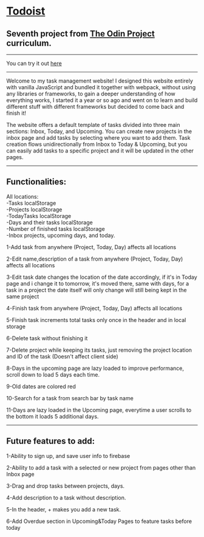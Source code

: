 # [Todoist](https://todoist.com/_next/static/images/video-preview-features@2x_583931dc1e609b5643d0dd3a9eeea58d.jpg)
## Seventh project from [The Odin Project]([https://www.theodinproject.com/lessons/node-path-javascript-restaurant-page](https://www.theodinproject.com/lessons/node-path-javascript-todo-list)) curriculum.

---

You can try it out [here](https://kareemgamal1.github.io/Todoist/)

---
Welcome to my task management website! I designed this website entirely with vanilla JavaScript and bundled it together with webpack, without using any libraries or frameworks, to gain a deeper understanding of how everything works, I started it a year or so ago and went on to learn and build different stuff with different frameworks but decided to come back and finish it!

The website offers a default template of tasks divided into three main sections: Inbox, Today, and Upcoming. You can create new projects in the inbox page and add tasks by selecting where you want to add them. Task creation flows unidirectionally from Inbox to Today & Upcoming, but you can easily add tasks to a specific project and it will be updated in the other pages.

---
## Functionalities:
All locations:<br />
 -Tasks localStorage <br />
 -Projects localStorage <br />
 -TodayTasks localStorage <br />
 -Days and their tasks localStorage<br />
 -Number of finished tasks localStorage<br />
 -Inbox projects, upcoming days, and today. <br />

1-Add task from anywhere (Project, Today, Day) affects all locations

2-Edit name,description of a task from anywhere (Project, Today, Day) affects all locations

3-Edit task date changes the location of the date accordingly, if it's in Today page and i change it to tomorrow, it's moved there, same with days, for a task in a project the date itself will only change will still being kept in the same project

4-Finish task from anywhere (Project, Today, Day) affects all locations

5-Finish task increments total tasks only once in the header and in local storage

6-Delete task without finishing it

7-Delete project while keeping its tasks, just removing the project location and ID of the task (Doesn't affect client side)

8-Days in the upcoming page are lazy loaded to improve performance, scroll down to load 5 days each time.

9-Old dates are colored red

10-Search for a task from search bar by task name

11-Days are lazy loaded in the Upcoming page, everytime a user scrolls to the bottom it loads 5 additional days.

---
## Future features to add:
1-Ability to sign up, and save user info to firebase <br />

2-Ability to add a task with a selected or new project from pages other than Inbox page <br />

3-Drag and drop tasks between projects, days. <br />

4-Add description to a task without description. <br />

5-In the header, + makes you add a new task. <br />

6-Add Overdue section in Upcoming&Today Pages to feature tasks before today



